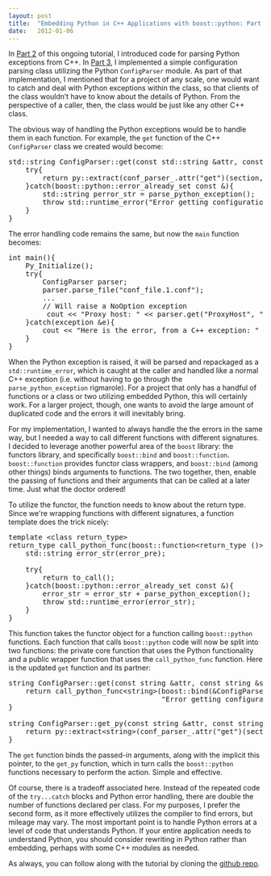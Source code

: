 ```yaml
---
layout: post
title:  "Embedding Python in C++ Applications with boost::python: Part 4"
date:   2012-01-06
---
```




In [Part 2](/blog/post/embedding-python-in-c-applications-with-boostpython-part-2) of this ongoing tutorial, I introduced code for parsing Python exceptions from C++. In [Part 3](/blog/post/embedding-python-in-c-applications-with-boostpython-part-3), I implemented a simple configuration parsing class utilizing the Python `ConfigParser` module. As part of that implementation, I mentioned that for a project of any scale, one would want to catch and deal with Python exceptions within the class, so that clients of the class wouldn&#8217;t have to know about the details of Python. From the perspective of a caller, then, the class would be just like any other C++ class.

The obvious way of handling the Python exceptions would be to handle them in each function. For example, the `get` function of the C++ `ConfigParser` class we created would become:

<pre class="brush: cpp">std::string ConfigParser::get(const std::string &amp;attr, const std::string &amp;section){
    try{
        return py::extract(conf_parser_.attr("get")(section, attr));
    }catch(boost::python::error_already_set const &amp;){
        std::string perror_str = parse_python_exception();
        throw std::runtime_error("Error getting configuration option: " + perror_str);
    }
}</pre>

The error handling code remains the same, but now the `main` function becomes:

<pre class="brush: cpp">
int main(){
    Py_Initialize();
    try{
        ConfigParser parser;
        parser.parse_file("conf_file.1.conf");
        ...
        // Will raise a NoOption exception 
         cout << "Proxy host: " << parser.get("ProxyHost", "Network") << endl;
    }catch(exception &#038;e){
        cout << "Here is the error, from a C++ exception: " << e.what() << endl;
    }
}
</pre>

When the Python exception is raised, it will be parsed and repackaged as a `std::runtime_error`, which is caught at the caller and handled like a normal C++ exception (i.e. without having to go through the `parse_python_exception` rigmarole). For a project that only has a handful of functions or a class or two utilizing embedded Python, this will certainly work. For a larger project, though, one wants to avoid the large amount of duplicated code and the errors it will inevitably bring.

For my implementation, I wanted to always handle the the errors in the same way, but I needed a way to call different functions with different signatures. I decided to leverage another powerful area of the `boost` library: the functors library, and specifically `boost::bind` and `boost::function`. `boost::function` provides functor class wrappers, and `boost::bind` (among other things) binds arguments to functions. The two together, then, enable the passing of functions and their arguments that can be called at a later time. Just what the doctor ordered!

To utilize the functor, the function needs to know about the return type. Since we're wrapping functions with different signatures, a function template does the trick nicely:

<pre class="brush: cpp">
template &lt;class return_type&gt;
return_type call_python_func(boost::function&lt;return_type ()> to_call, const std::string &#038;error_pre){
    std::string error_str(error_pre);

    try{
        return to_call();
    }catch(boost::python::error_already_set const &#038;){
        error_str = error_str + parse_python_exception();
        throw std::runtime_error(error_str);
    }
}
</pre>

This function takes the functor object for a function calling `boost::python` functions. Each function that calls `boost::python` code will now be split into two functions: the private core function that uses the Python functionality and a public wrapper function that uses the `call_python_func` function. Here is the updated `get` function and its partner:

<pre class="brush: cpp">
string ConfigParser::get(const string &#038;attr, const string &#038;section){
    return call_python_func&lt;string>(boost::bind(&#038;ConfigParser::get_py, this, attr, section),
                                    "Error getting configuration option: ");
}

string ConfigParser::get_py(const string &#038;attr, const string &#038;section){
    return py::extract&lt;string>(conf_parser_.attr("get")(section, attr));
}
</pre>

The `get` function binds the passed-in arguments, along with the implicit this pointer, to the `get_py` function, which in turn calls the `boost::python` functions necessary to perform the action. Simple and effective. 

Of course, there is a tradeoff associated here. Instead of the repeated code of the `try...catch` blocks and Python error handling, there are double the number of functions declared per class. For my purposes, I prefer the second form, as it more effectively utilizes the compiler to find errors, but mileage may vary. The most important point is to handle Python errors at a level of code that understands Python. If your entire application needs to understand Python, you should consider rewriting in Python rather than embedding, perhaps with some C++ modules as needed.

As always, you can follow along with the tutorial by cloning the [github repo](https://github.com/josephturnerjr/boost-python-tutorial).
